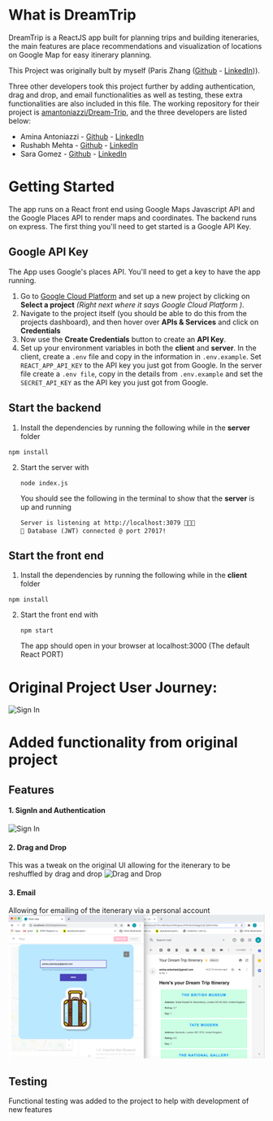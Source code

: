 # What is DreamTrip

DreamTrip is a ReactJS app built for planning trips and building iteneraries, the main features are place recommendations and visualization of locations on Google Map for easy itinerary planning.

This Project was originally bult by myself (Paris Zhang ([Github](https://github.com/ParisQZhang) - [LinkedIn](https://www.linkedin.com/in/paris-qing-zhang/))).

Three other developers took this project further by adding authentication, drag and drop, and email functionalities as well as testing, these extra functionalities are also included in this file. The working repository for their project is [amantoniazzi/Dream-Trip](https://github.com/amantoniazzi/Dream-Trip), and the three developers are listed below:

- Amina Antoniazzi - [Github](https://github.com/amantoniazzi) - [LinkedIn](https://www.linkedin.com/in/amina-antoniazzi-b05266118/)
- Rushabh Mehta - [Github](https://github.com/RushabhM2) - [LinkedIn](www.linkedin.com/in/RushabhM2)
- Sara Gomez - [Github](https://github.com/sara-gg) - [LinkedIn](https://www.linkedin.com/in/sara-samain-27721244/)

# Getting Started

The app runs on a React front end using Google Maps Javascript API and the Google Places API to render maps and coordinates. The backend runs on express. The first thing you'll need to get started is a Google API Key.

## Google API Key

The App uses Google's places API. You'll need to get a key to have the app running.

1. Go to [Google Cloud Platform](https://console.cloud.google.com/home) and set up a new project by clicking on **Select a project** _(Right next where it says Google Cloud Platform )_.
2. Navigate to the project itself (you should be able to do this from the projects dashboard), and then hover over **APIs & Services** and click on **Credentials**
3. Now use the **Create Credentials** button to create an **API Key**.
4. Set up your environment variables in both the **client** and **server**. In the client, create a `.env` file and copy in the information in `.env.example`. Set `REACT_APP_API_KEY` to the API key you just got from Google. In the server file create a `.env file`, copy in the details from `.env.example` and set the `SECRET_API_KEY` as the API key you just got from Google.

## Start the backend

1. Install the dependencies by running the following while in the **server** folder
<pre><code>npm install</code></pre>
2. Start the server with
   <pre><code>node index.js</code></pre>
   You should see the following in the terminal to show that the **server** is up and running
   <pre><code>Server is listening at http://localhost:3079 🚀🚀🚀
   🦆 Database (JWT) connected @ port 27017!</code></pre>

## Start the front end

1. Install the dependencies by running the following while in the **client** folder
<pre><code>npm install</code></pre>
2. Start the front end with
   <pre><code>npm start</code></pre>
   The app should open in your browser at localhost:3000 (The default React PORT)

# Original Project User Journey:

![Sign In](/__allImage/image.png)

# Added functionality from original project

## Features

#### 1. SignIn and Authentication

![Sign In](/__screenshots/Sign_In.png)

#### 2. Drag and Drop

This was a tweak on the original UI allowing for the itenerary to be reshuffled by drag and drop
![Drag and Drop](/__screenshots/Drag_and_drop.gif)

#### 3. Email

Allowing for emailing of the itenerary via a personal account
![email](/__screenshots/email.png)

## Testing

Functional testing was added to the project to help with development of new features
